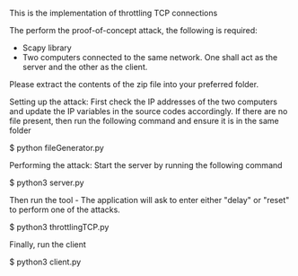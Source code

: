 This is the implementation of throttling TCP connections 

The perform the proof-of-concept attack, the following is required: 
- Scapy library 
- Two computers connected to the same network. One shall act as the server and the other as the client. 

Please extract the contents of the zip file into your preferred folder. 

Setting up the attack: 
First check the IP addresses of the two computers and update the IP variables in the source codes accordingly. 
If there are no file present, then run the following command and ensure it is in the same folder

$ python fileGenerator.py 


Performing the attack:
Start the server by running the following command

$ python3 server.py 

Then run the tool - The application will ask to enter either "delay" or "reset" to perform one of the attacks. 

$ python3 throttlingTCP.py

Finally, run the client

$ python3 client.py 

